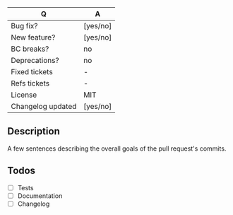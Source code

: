 | Q                 | A
| ----------------- | ---
| Bug fix?          | [yes/no]
| New feature?      | [yes/no]
| BC breaks?        | no
| Deprecations?     | no
| Fixed tickets     | -
| Refs tickets      | -
| License           | MIT
| Changelog updated | [yes/no]

## Description
A few sentences describing the overall goals of the pull request's commits.

## Todos
- [ ] Tests
- [ ] Documentation
- [ ] Changelog
